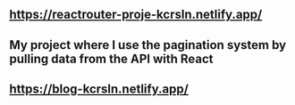 ## https://reactrouter-proje-kcrsln.netlify.app/ <br>

## My project where I use the pagination system by pulling data from the API with React <br>

## https://blog-kcrsln.netlify.app/ <br>
